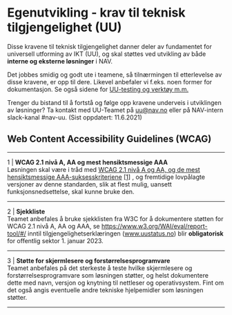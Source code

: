 # Egenutvikling - krav til teknisk tilgjengelighet (UU)
Disse kravene til teknisk tilgjengelighet danner deler av fundamentet for universell utforming av IKT (UU), og skal støttes ved utvikling av både **interne og eksterne løsninger** i NAV.

Det jobbes smidig og godt ute i teamene, så tilnærmingen til etterlevelse av disse kravene, er opp til dere. Likevel anbefaler vi f.eks. noen former for dokumentasjon. Se også sidene for [UU-testing og verktøy m.m.](../hvordan-faa-det-til/UU-testing/)

Trenger du bistand til å fortstå og følge opp kravene underveis i utviklingen av løsninger? Ta kontakt med UU-Teamet på uu@nav.no eller på NAV-intern slack-kanal #nav-uu. (Sist oppdatert: 11.6.2021)

## Web Content Accessibility Guidelines (WCAG)
---------

1 | **WCAG 2.1 nivå A, AA og mest hensiktsmessige AAA** </br> Løsningen skal være i tråd med [WCAG 2.1 nivå A og AA, og de mest hensiktsmessige AAA-suksesskriteriene](https://www.w3.org/TR/WCAG21) <a href="#fn-1">[1]</a> , og fremtidige lovpålagte versjoner av denne standarden, slik at flest mulig, uansett funksjonsnedsettelse, skal kunne bruke den.

---------
2 | **Sjekkliste** </br> Teamet anbefales å bruke sjekklisten fra W3C for å dokumentere støtten for WCAG 2.1 nivå A, AA og AAA, se https://www.w3.org/WAI/eval/report-tool/#/ inntil tilgjengelighetserklæringen (www.uustatus.no) blir **obligatorisk** for offentlig sektor 1. januar 2023.

---------
3 | **Støtte for skjermlesere og forstørrelsesprogramvare** </br> Teamet anbefales på det sterkeste å teste hvilke skjermlesere og forstørrelsesprogramvare som løsningen støtter, og helst dokumentere dette med navn, versjon og knytning til nettleser og operativsystem. Fint om det også angis eventuelle andre tekniske hjelpemidler som løsningen støtter.

---------
